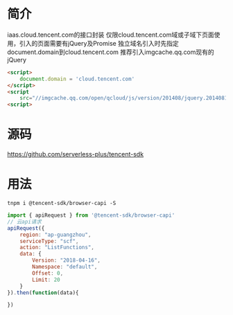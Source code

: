 # 简介
iaas.cloud.tencent.com的接口封装
仅限cloud.tencent.com域或子域下页面使用，引入的页面需要有jQuery及Promise
独立域名引入时先指定document.domain到cloud.tencent.com
推荐引入imgcache.qq.com现有的jQuery

```html
<script>
    document.domain = 'cloud.tencent.com'
</script>
<script
    src="//imgcache.qq.com/open/qcloud/js/version/201408/jquery.201408191328.js?t=20140821&amp;max_age=31536000"></script>
<script>
```

# 源码
https://github.com/serverless-plus/tencent-sdk

# 用法
```
tnpm i @tencent-sdk/browser-capi -S
```

```js
import { apiRequest } from '@tencent-sdk/browser-capi'
// 云api请求
apiRequest({
    region: "ap-guangzhou",
    serviceType: "scf", 
    action: "ListFunctions",  
    data: {
        Version: "2018-04-16",
        Namespace: "default",
        Offset: 0,
        Limit: 20
    }
}).then(function(data){

})
```